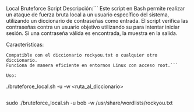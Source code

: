 Local Bruteforce Script
Descripción:```
Este script en Bash permite realizar un ataque de fuerza bruta local a un usuario específico del sistema, utilizando un diccionario de contraseñas como entrada. El script verifica las contraseñas contra un usuario objetivo utilizando su para intentar iniciar sesión. Si una contraseña válida es encontrada, la muestra en la salida.


Características:
```Permite especificar un usuario y un diccionario de contraseñas.
Compatible con el diccionario rockyou.txt o cualquier otro diccionario.
Funciona de manera eficiente en entornos Linux con acceso root.```

Uso:
```
./bruteforce_local.sh -u <usuario> -w <ruta_al_diccionario>
```

```
sudo ./bruteforce_local.sh -u bob -w /usr/share/wordlists/rockyou.txt
```
